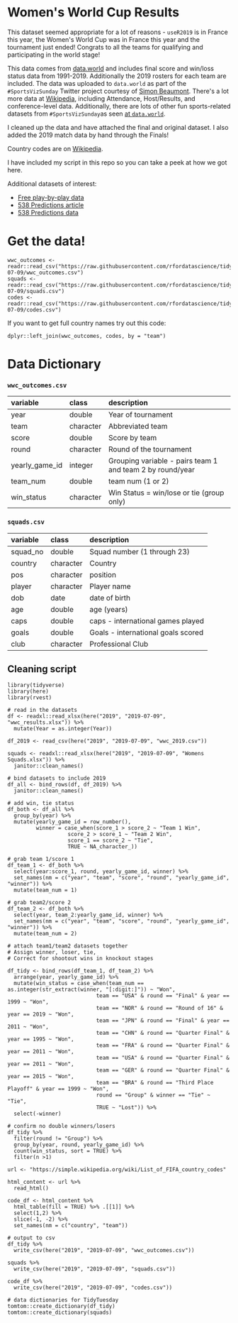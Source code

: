 # Women's World Cup Results

This dataset seemed appropriate for a lot of reasons - `useR2019` is in France this year, the Women's World Cup was in France this year and the tournament just ended! Congrats to all the teams for qualifying and participating in the world stage!

This data comes from [data.world](https://data.world/sportsvizsunday/womens-world-cup-data) and includes final score and win/loss status data from 1991-2019. Additionally the 2019 rosters for each team are included. The data was uploaded to `data.world` as part of the `#SportsVizSunday` Twitter project courtesy of [Simon Beaumont](https://twitter.com/SimonBeaumont04?lang=en). There's a lot more data at [Wikipedia](https://en.wikipedia.org/wiki/FIFA_Women%27s_World_Cup), including Attendance, Host/Results, and conference-level data. Additionally, there are lots of other fun sports-related datasets from `#SportsVizSunday`as seen [at `data.world`](https://data.world/sportsvizsunday).

I cleaned up the data and have attached the final and original dataset. I also added the 2019 match data by hand through the Finals!

Country codes are on [Wikipedia](https://simple.wikipedia.org/wiki/List_of_FIFA_country_codes).

I have included my script in this repo so you can take a peek at how we got here.

Additional datasets of interest:
- [Free play-by-play data](https://github.com/statsbomb/StatsBombR)
- [538 Predictions article](https://fivethirtyeight.com/features/how-our-2019-womens-world-cup-predictions-work/)
- [538 Predictions data](https://github.com/fivethirtyeight/data/tree/master/womens-world-cup-2019)

# Get the data!

```
wwc_outcomes <- readr::read_csv("https://raw.githubusercontent.com/rfordatascience/tidytuesday/main/data/2019/2019-07-09/wwc_outcomes.csv")
squads <- readr::read_csv("https://raw.githubusercontent.com/rfordatascience/tidytuesday/main/data/2019/2019-07-09/squads.csv")
codes <- readr::read_csv("https://raw.githubusercontent.com/rfordatascience/tidytuesday/main/data/2019/2019-07-09/codes.csv")
```

If you want to get full country names try out this code:
```
dplyr::left_join(wwc_outcomes, codes, by = "team")
```

# Data Dictionary

### `wwc_outcomes.csv`

|variable       |class     |description |
|:---|:---|:-----------|
|year           |double    | Year of tournament |
|team           |character | Abbreviated team |
|score          |double    | Score by team |
|round          |character | Round of the tournament |
|yearly_game_id |integer   | Grouping variable - pairs team 1 and team 2 by round/year |
|team_num       |double    | team num (1 or 2) |
|win_status     |character | Win Status = win/lose or tie (group only)|

### `squads.csv`

|variable |class     |description |
|:---|:---|:-----------|
|squad_no |double    | Squad number (1 through 23) |
|country  |character | Country |
|pos      |character | position |
|player   |character | Player name |
|dob      |date    |date of birth|
|age      |double    |age (years) |
|caps     |double    | caps - international games played |
|goals    |double    | Goals - international goals scored |
|club     |character | Professional Club |



## Cleaning script

```{r}
library(tidyverse)
library(here)
library(rvest)

# read in the datasets
df <- readxl::read_xlsx(here("2019", "2019-07-09", "wwc_results.xlsx")) %>% 
  mutate(Year = as.integer(Year))

df_2019 <- read_csv(here("2019", "2019-07-09", "wwc_2019.csv"))

squads <- readxl::read_xlsx(here("2019", "2019-07-09", "Womens Squads.xlsx")) %>% 
  janitor::clean_names()

# bind datasets to include 2019
df_all <- bind_rows(df, df_2019) %>% 
  janitor::clean_names()

# add win, tie status
df_both <- df_all %>% 
  group_by(year) %>% 
  mutate(yearly_game_id = row_number(),
         winner = case_when(score_1 > score_2 ~ "Team 1 Win",
                   score_2 > score_1 ~ "Team 2 Win",
                   score_1 == score_2 ~ "Tie",
                   TRUE ~ NA_character_)) 

# grab team 1/score 1
df_team_1 <- df_both %>% 
  select(year:score_1, round, yearly_game_id, winner) %>% 
  set_names(nm = c("year", "team", "score", "round", "yearly_game_id", "winner")) %>% 
  mutate(team_num = 1)

# grab team2/score 2
df_team_2 <- df_both %>% 
  select(year, team_2:yearly_game_id, winner) %>% 
  set_names(nm = c("year", "team", "score", "round", "yearly_game_id", "winner")) %>% 
  mutate(team_num = 2)

# attach team1/team2 datasets together
# Assign winner, loser, tie,
# Correct for shootout wins in knockout stages

df_tidy <- bind_rows(df_team_1, df_team_2) %>% 
  arrange(year, yearly_game_id) %>% 
  mutate(win_status = case_when(team_num == as.integer(str_extract(winner, "[:digit:]")) ~ "Won",
                            team == "USA" & round == "Final" & year == 1999 ~ "Won",
                            team == "NOR" & round == "Round of 16" & year == 2019 ~ "Won",
                            team == "JPN" & round == "Final" & year == 2011 ~ "Won",
                            team == "CHN" & round == "Quarter Final" & year == 1995 ~ "Won",
                            team == "FRA" & round == "Quarter Final" & year == 2011 ~ "Won",
                            team == "USA" & round == "Quarter Final" & year == 2011 ~ "Won",
                            team == "GER" & round == "Quarter Final" & year == 2015 ~ "Won",
                            team == "BRA" & round == "Third Place Playoff" & year == 1999 ~ "Won",
                            round == "Group" & winner == "Tie" ~ "Tie",
                            TRUE ~ "Lost")) %>% 
  select(-winner)

# confirm no double winners/losers
df_tidy %>% 
  filter(round != "Group") %>% 
  group_by(year, round, yearly_game_id) %>% 
  count(win_status, sort = TRUE) %>% 
  filter(n >1)

url <- "https://simple.wikipedia.org/wiki/List_of_FIFA_country_codes"

html_content <- url %>% 
  read_html()

code_df <- html_content %>% 
  html_table(fill = TRUE) %>% .[[1]] %>% 
  select(1,2) %>% 
  slice(-1, -2) %>% 
  set_names(nm = c("country", "team"))

# output to csv
df_tidy %>% 
  write_csv(here("2019", "2019-07-09", "wwc_outcomes.csv"))

squads %>% 
  write_csv(here("2019", "2019-07-09", "squads.csv"))

code_df %>% 
  write_csv(here("2019", "2019-07-09", "codes.csv"))

# data dictionaries for TidyTuesday
tomtom::create_dictionary(df_tidy)
tomtom::create_dictionary(squads)


```
